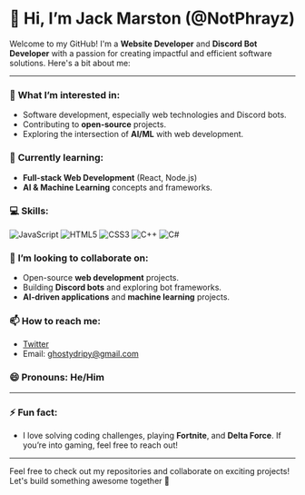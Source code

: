 # 👋 Hi, I’m Jack Marston (@NotPhrayz)

Welcome to my GitHub! I'm a **Website Developer** and **Discord Bot Developer** with a passion for creating impactful and efficient software solutions. Here's a bit about me:

---

### 👀 **What I’m interested in:**
- Software development, especially web technologies and Discord bots.
- Contributing to **open-source** projects.
- Exploring the intersection of **AI/ML** with web development.

### 🌱 **Currently learning:**
- **Full-stack Web Development** (React, Node.js)
- **AI & Machine Learning** concepts and frameworks.
  
### 💻 **Skills:**
![JavaScript](https://img.shields.io/badge/JavaScript-F7DF1E?style=flat&logo=javascript&logoColor=white)
![HTML5](https://img.shields.io/badge/HTML5-E34F26?style=flat&logo=html5&logoColor=white)
![CSS3](https://img.shields.io/badge/CSS3-1572B6?style=flat&logo=css3&logoColor=white)
![C++](https://img.shields.io/badge/C++-00599C?style=flat&logo=cplusplus&logoColor=white)
![C#](https://img.shields.io/badge/C%23-239120?style=flat&logo=c-sharp&logoColor=white)

### 💬 **I’m looking to collaborate on:**
- Open-source **web development** projects.
- Building **Discord bots** and exploring bot frameworks.
- **AI-driven applications** and **machine learning** projects.

### 📫 **How to reach me:**
- [Twitter](https://x.com/_Phrayz_)
- Email: ghostydripy@gmail.com

### 😄 **Pronouns:** He/Him

---

### ⚡ **Fun fact:**
- I love solving coding challenges, playing **Fortnite**, and **Delta Force**. If you’re into gaming, feel free to reach out!

---

Feel free to check out my repositories and collaborate on exciting projects! Let's build something awesome together 🚀
